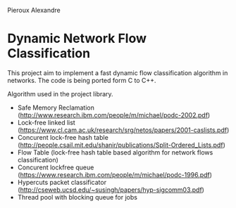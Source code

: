 Pieroux Alexandre

Dynamic Network Flow Classification
===================================

This project aim to implement a fast dynamic flow classification algorithm in networks.
The code is being ported form C to C++.

Algorithm used in the project library.
   - Safe Memory Reclamation        (http://www.research.ibm.com/people/m/michael/podc-2002.pdf) 
   - Lock-free linked list          (https://www.cl.cam.ac.uk/research/srg/netos/papers/2001-caslists.pdf)
   - Concurent lock-free hash table (http://people.csail.mit.edu/shanir/publications/Split-Ordered_Lists.pdf)
   - Flow Table                     (lock-free hash table based algorithm for network flows classification)
   - Concurent lockfree queue       (https://www.research.ibm.com/people/m/michael/podc-1996.pdf)
   - Hypercuts packet classificator (http://cseweb.ucsd.edu/~susingh/papers/hyp-sigcomm03.pdf)
   - Thread pool with blocking queue for jobs
